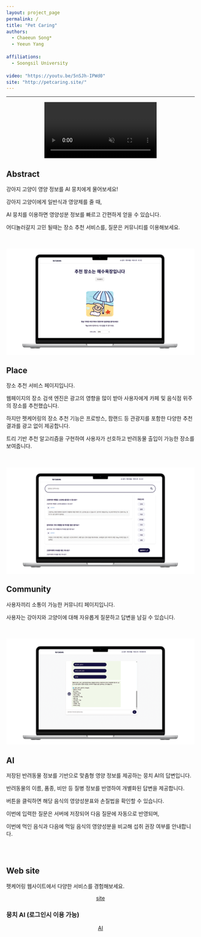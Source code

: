 ```yaml
---
layout: project_page
permalink: /
title: "Pet Caring"
authors:
  - Chaeeun Song*
  - Yeeun Yang
    
affiliations:
  - Soongsil University

video: "https://youtu.be/5nSJh-IPWd0"
site: "http://petcaring.site/"
---
```


<body>
  <hr>
 
  
<video src="images/videoPetCaring.mp4" autoplay loop muted playsinline style="display: block; margin: auto;">
  
</video>

</body>


<!-- Using HTML to center the abstract -->
<div class="columns is-centered has-text-centered">
  <div class="column is-four-fifths">
    <h2>Abstract</h2>
    <div class="has-text-centered">
      <p>강아지 고양이 영양 정보를 AI 뭉치에게 물어보세요!</p>
      <p>강아지 고양이에게 일반식과 영양제를 줄 때, </p>
      <p>AI 뭉치를 이용하면 영양성분 정보를 빠르고 간편하게 얻을 수 있습니다.</p>
      <p>어디놀러갈지 고민 될때는 장소 추천 서비스를, 질문은 커뮤니티를 이용해보세요.</p>
    </div>
  </div>
</div>
<br><br>



 <img src = "images/placeIMG.png" alt = "Example 001" style="display: block; margin: auto;">
 <div class="columns is-centered has-text-centered">
  <div class="column is-four-fifths">
    <h2>Place</h2>
    <div class="has-text-centered">
       <p>장소 추천 서비스 페이지입니다.</p>
       <p>웹페이지의 장소 검색 엔진은 광고의 영향을 많이 받아 사용자에게 카페 및 음식점 위주의 장소를 추천했습니다.</p>
       <p>하지만 펫케어링의 장소 추천 기능은 프로방스, 팜랜드 등 관광지를 포함한 다양한 추천 결과를 광고 없이 제공합니다.</p>
       <p>트리 기반 추천 알고리즘을 구현하여 사용자가 선호하고 반려동물 출입이 가능한 장소를 보여줍니다.</p>
    </div>
  </div>
</div>
<br><br>

<img src = "images/commuIMG.png" alt = "Example 001" style="display: block; margin: auto;">
<div class="columns is-centered has-text-centered">
  <div class="column is-four-fifths">
    <h2>Community</h2>
    <div class="has-text-centered">
       <p>사용자끼리 소통이 가능한 커뮤니티 페이지입니다.</p>
       <p>사용자는 강아지와 고양이에 대해 자유롭게 질문하고 답변을 남길 수 있습니다.</p>
    </div>
  </div>
</div>
<br><br>

<img src = "images/AIimg.png" alt = "Example 001" style="display: block; margin: auto;">
<div class="columns is-centered has-text-centered">
  <div class="column is-four-fifths">
    <h2>AI</h2>
    <div class="has-text-centered">
       <p>저장된 반려동물 정보를 기반으로 맞춤형 영양 정보를 제공하는 뭉치 AI의 답변입니다.</p>
       <p>반려동물의 이름, 품종, 비만 등 질병 정보를 반영하여 개별화된 답변을 제공합니다. </p>
       <p>버튼을 클릭하면 해당 음식의 영양성분표와 손질법을 확인할 수 있습니다.</p>
       <p>이번에 입력한 질문은 서버에 저장되어 다음 질문에 자동으로 반영되며, </p>
       <p>이번에 먹인 음식과 다음에 먹일 음식의 영양성분을 비교해 섭취 권장 여부를 안내합니다.</p>
    </div>
  </div>
</div>
 <br><br>  

<!-- Dataset Download Buttons -->


## Web site
펫케어링 웹사이트에서 다양한 서비스를 경험해보세요.
<div class="buttons" style="text-align: center; margin-top: 1em;">
  <a class="button is-primary" href="http://petcaring.site/" target="_blank">site</a>
</div>


### 뭉치 AI (로그인시 이용 가능)
<div class="buttons" style="text-align: center; margin-top: 1em;">
  <a class="button is-primary" href="http://43.202.9.123/html/chat/chatbot.html" target="_blank">AI</a>
</div>  


